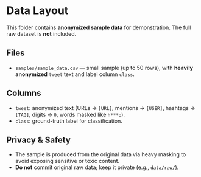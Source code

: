 # Data Layout

This folder contains **anonymized sample data** for demonstration. The full raw dataset is **not** included.

## Files
- `samples/sample_data.csv` — small sample (up to 50 rows), with **heavily anonymized** `tweet` text and label column `class`.

## Columns
- `tweet`: anonymized text (URLs -> `[URL]`, mentions -> `[USER]`, hashtags -> `[TAG]`, digits -> `0`, words masked like `h***o`).
- `class`: ground-truth label for classification.

## Privacy & Safety
- The sample is produced from the original data via heavy masking to avoid exposing sensitive or toxic content.
- **Do not** commit original raw data; keep it private (e.g., `data/raw/`).
